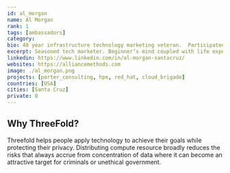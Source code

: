 ```yaml
---
id: al_morgan
name: Al Morgan
rank: 1
tags: [ambassadors]
category:
bio: 40 year infrastructure technology marketing veteran.  Participated in the UNIX, database, client-server, WWW and mobility stack wars.  My goal is to help people understand how technology can help them achieve goals.  I want everything I touch to be simple concrete and true.  I believe that humans can only flourish if they accept each other and seek out ways to increase understanding and collaboration.
excerpt: Seasoned tech marketer. Beginner’s mind coupled with life experience. Champion what matters.
linkedin: https://www.linkedin.com/in/al-morgan-santacruz/
websites: https://alliancemethods.com
image: ./al_morgan.png
projects: [porter_consulting, hpe, red_hat, cloud_brigade]
countries: [USA]
cities: [Santa Cruz]
private: 0
---
```


## Why ThreeFold?

Threefold helps people apply technology to achieve their goals while protecting their privacy. Distributing compute resource broadly reduces the risks that always accrue from concentration of data where it can become an attractive target for criminals or unethical government.

